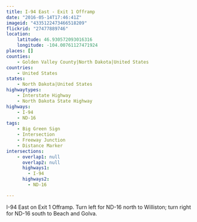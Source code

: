 ```yaml
---
title: I-94 East - Exit 1 Offramp
date: "2016-05-14T17:46:41Z"
imageid: "4335122473466518209"
flickrid: "27477889746"
location:
    latitude: 46.930572093016316
    longitude: -104.00761127471924
places: []
counties:
    - Golden Valley County|North Dakota|United States
countries:
    - United States
states:
    - North Dakota|United States
highwaytypes:
    - Interstate Highway
    - North Dakota State Highway
highways:
    - I-94
    - ND-16
tags:
    - Big Green Sign
    - Intersection
    - Freeway Junction
    - Distance Marker
intersections:
    - overlap1: null
      overlap2: null
      highways1:
        - I-94
      highways2:
        - ND-16

---
```

I-94 East on Exit 1 Offramp.  Turn left for ND-16 north to Williston; turn right for ND-16 south to Beach and Golva.